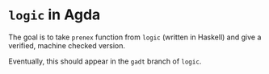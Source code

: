 `logic` in Agda
===============

The goal is to take `prenex` function from `logic` (written in Haskell) and
give a verified, machine checked version.

Eventually, this should appear in the `gadt` branch of `logic`.

